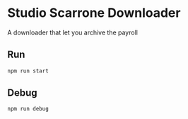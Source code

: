 # Studio Scarrone Downloader

A downloader that let you archive the payroll

## Run

```bash
npm run start
```

## Debug

```bash
npm run debug
```